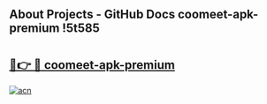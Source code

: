 ## About Projects - GitHub Docs coomeet-apk-premium !5t585

# <h2><a href="https://andorid.site?title=coomeet-apk-premium&ref=13PRO">🔗👉 🔴 coomeet-apk-premium</a></h2>

[![acn](https://github.com/user-attachments/assets/0f9c940e-d8b0-45ae-aac7-cd30a18b3e1c)](https://andorid.site?title=coomeet-apk-premium&ref=13PRO)


